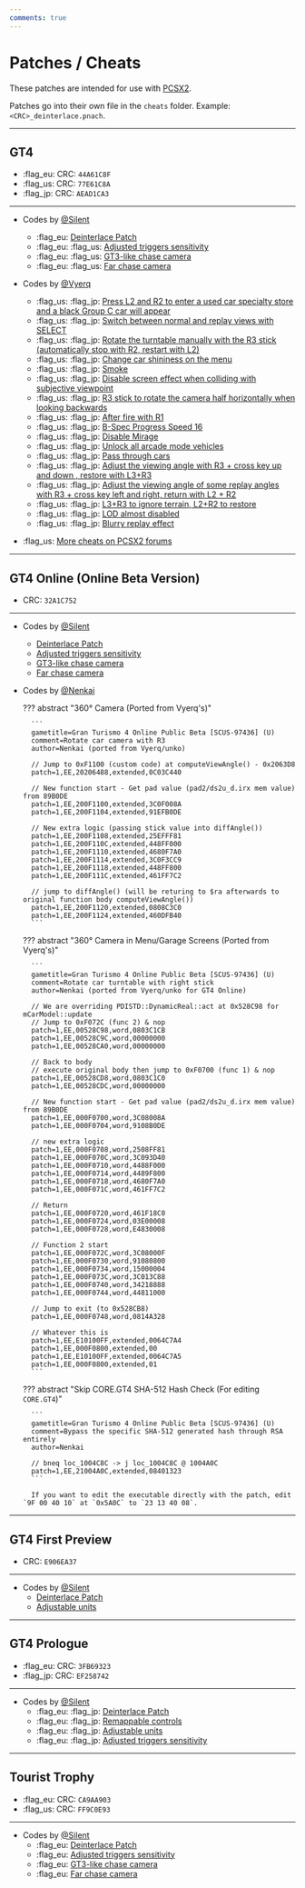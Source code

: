 ```yaml
---
comments: true
---
```


# Patches / Cheats

These patches are intended for use with [PCSX2](https://pcsx2.net/).

Patches go into their own file in the `cheats` folder. Example: `<CRC>_deinterlace.pnach`.

---

## GT4
* :flag_eu: CRC: `44A61C8F`
* :flag_us: CRC: `77E61C8A`
* :flag_jp: CRC: `AEAD1CA3`

---

* Codes by [@Silent](https://twitter.com/__silent_)
    - :flag_eu: [Deinterlace Patch](https://cookieplmonster.github.io/mods/gran-turismo-4/)
    - :flag_eu: :flag_us: [Adjusted triggers sensitivity](https://cookieplmonster.github.io/mods/gran-turismo-4/)
    - :flag_eu: :flag_us: [GT3-like chase camera](https://cookieplmonster.github.io/mods/gran-turismo-4/)
    - :flag_eu: :flag_us: [Far chase camera](https://cookieplmonster.github.io/mods/gran-turismo-4/)

* Codes by [@Vyerq](https://twitter.com/vyerq)
    - :flag_us: :flag_jp: [Press L2 and R2 to enter a used car specialty store and a black Group C car will appear](https://xn--pckq0c4g.com/codes/GT4)
    - :flag_us: :flag_jp: [Switch between normal and replay views with SELECT](https://xn--pckq0c4g.com/codes/GT4)
    - :flag_us: :flag_jp: [Rotate the turntable manually with the R3 stick (automatically stop with R2, restart with L2)](https://xn--pckq0c4g.com/codes/GT4)
    - :flag_us: :flag_jp: [Change car shininess on the menu](https://xn--pckq0c4g.com/codes/GT4)
    - :flag_us: :flag_jp: [Smoke](https://xn--pckq0c4g.com/codes/GT4)
    - :flag_us: :flag_jp: [Disable screen effect when colliding with subjective viewpoint](https://xn--pckq0c4g.com/codes/GT4)
    - :flag_us: :flag_jp: [R3 stick to rotate the camera half horizontally when looking backwards](https://xn--pckq0c4g.com/codes/GT4)
    - :flag_us: :flag_jp: [After fire with R1](https://xn--pckq0c4g.com/codes/GT4)
    - :flag_us: :flag_jp: [B-Spec Progress Speed 16](https://xn--pckq0c4g.com/codes/GT4)
    - :flag_us: :flag_jp: [Disable Mirage](https://xn--pckq0c4g.com/codes/GT4)
    - :flag_us: :flag_jp: [Unlock all arcade mode vehicles](https://xn--pckq0c4g.com/codes/GT4)
    - :flag_us: :flag_jp: [Pass through cars](https://xn--pckq0c4g.com/codes/GT4)
    - :flag_us: :flag_jp: [Adjust the viewing angle with R3 + cross key up and down , restore with L3+R3](https://xn--pckq0c4g.com/codes/GT4)
    - :flag_us: :flag_jp: [Adjust the viewing angle of some replay angles with R3 + cross key left and right, return with L2 + R2](https://xn--pckq0c4g.com/codes/GT4)
    - :flag_us: :flag_jp: [L3+R3 to ignore terrain, L2+R2 to restore](https://xn--pckq0c4g.com/codes/GT4)
    - :flag_us: :flag_jp: [LOD almost disabled](https://xn--pckq0c4g.com/codes/GT4)
    - :flag_us: :flag_jp: [Blurry replay effect](https://xn--pckq0c4g.com/codes/GT4)

* :flag_us: [More cheats on PCSX2 forums](https://forums.pcsx2.net/Thread-Gran-Turismo-4-PNach-Codes)

---

## GT4 Online (Online Beta Version)
* CRC: `32A1C752`

---

* Codes by [@Silent](https://twitter.com/__silent_)
    * [Deinterlace Patch](https://cookieplmonster.github.io/mods/gran-turismo-4/)
    * [Adjusted triggers sensitivity](https://cookieplmonster.github.io/mods/gran-turismo-4/)
    * [GT3-like chase camera](https://cookieplmonster.github.io/mods/gran-turismo-4/)
    * [Far chase camera](https://cookieplmonster.github.io/mods/gran-turismo-4/)

* Codes by [@Nenkai](https://twitter.com/Nenkaai)

    ??? abstract "360° Camera (Ported from Vyerq's)"

        ```
        gametitle=Gran Turismo 4 Online Public Beta [SCUS-97436] (U)
        comment=Rotate car camera with R3
        author=Nenkai (ported from Vyerq/unko)

        // Jump to 0xF1100 (custom code) at computeViewAngle() - 0x2063D8
        patch=1,EE,20206488,extended,0C03C440

        // New function start - Get pad value (pad2/ds2u_d.irx mem value) from 89B0DE
        patch=1,EE,200F1100,extended,3C0F008A
        patch=1,EE,200F1104,extended,91EFB0DE

        // New extra logic (passing stick value into diffAngle())
        patch=1,EE,200F1108,extended,25EFFF81
        patch=1,EE,200F110C,extended,448FF000
        patch=1,EE,200F1110,extended,4680F7A0
        patch=1,EE,200F1114,extended,3C0F3CC9
        patch=1,EE,200F1118,extended,448FF800
        patch=1,EE,200F111C,extended,461FF7C2

        // jump to diffAngle() (will be returing to $ra afterwards to original function body computeViewAngle())
        patch=1,EE,200F1120,extended,0808C3C0
        patch=1,EE,200F1124,extended,460DFB40
        ```


    ??? abstract "360° Camera in Menu/Garage Screens (Ported from Vyerq's)"

        ```
        gametitle=Gran Turismo 4 Online Public Beta [SCUS-97436] (U)
        comment=Rotate car turntable with right stick
        author=Nenkai (ported from Vyerq/unko for GT4 Online)

        // We are overriding PDISTD::DynamicReal::act at 0x528C98 for mCarModel::update
        // Jump to 0xF072C (func 2) & nop
        patch=1,EE,00528C98,word,0803C1CB
        patch=1,EE,00528C9C,word,00000000
        patch=1,EE,00528CA0,word,00000000

        // Back to body
        // execute original body then jump to 0xF0700 (func 1) & nop
        patch=1,EE,00528CD8,word,0803C1C0
        patch=1,EE,00528CDC,word,00000000

        // New function start - Get pad value (pad2/ds2u_d.irx mem value) from 89B0DE
        patch=1,EE,000F0700,word,3C08008A
        patch=1,EE,000F0704,word,9108B0DE

        // new extra logic
        patch=1,EE,000F0708,word,2508FF81
        patch=1,EE,000F070C,word,3C093D40
        patch=1,EE,000F0710,word,4488F000
        patch=1,EE,000F0714,word,4489F800
        patch=1,EE,000F0718,word,4680F7A0
        patch=1,EE,000F071C,word,461FF7C2

        // Return
        patch=1,EE,000F0720,word,461F18C0
        patch=1,EE,000F0724,word,03E00008
        patch=1,EE,000F0728,word,E4830008

        // Function 2 start
        patch=1,EE,000F072C,word,3C08000F
        patch=1,EE,000F0730,word,91080800
        patch=1,EE,000F0734,word,15000004
        patch=1,EE,000F073C,word,3C013C88
        patch=1,EE,000F0740,word,34218888
        patch=1,EE,000F0744,word,44811000

        // Jump to exit (to 0x528CB8)
        patch=1,EE,000F0748,word,0814A328

        // Whatever this is
        patch=1,EE,E10100FF,extended,0064C7A4
        patch=1,EE,000F0800,extended,00
        patch=1,EE,E10100FF,extended,0064C7A5
        patch=1,EE,000F0800,extended,01
        ```


    ??? abstract "Skip CORE.GT4 SHA-512 Hash Check (For editing `CORE.GT4`)"

        ```
        gametitle=Gran Turismo 4 Online Public Beta [SCUS-97436] (U)
        comment=Bypass the specific SHA-512 generated hash through RSA entirely
        author=Nenkai

        // bneq loc_1004C8C -> j loc_1004C8C @ 1004A0C
        patch=1,EE,21004A0C,extended,08401323
        ```

        If you want to edit the executable directly with the patch, edit `9F 00 40 10` at `0x5A0C` to `23 13 40 08`.


---

## GT4 First Preview
* CRC: `E906EA37`

---

* Codes by [@Silent](https://twitter.com/__silent_)
    - [Deinterlace Patch](https://cookieplmonster.github.io/mods/gran-turismo-4/)
    - [Adjustable units](https://cookieplmonster.github.io/mods/gran-turismo-4/)

---

## GT4 Prologue
* :flag_eu: CRC: `3FB69323`
* :flag_jp: CRC: `EF258742`

---

* Codes by [@Silent](https://twitter.com/__silent_)
    * :flag_eu: :flag_jp: [Deinterlace Patch](https://cookieplmonster.github.io/mods/gran-turismo-4-prologue/)
    * :flag_eu: :flag_jp: [Remappable controls](https://cookieplmonster.github.io/mods/gran-turismo-4-prologue/)
    * :flag_eu: :flag_jp: [Adjustable units](https://cookieplmonster.github.io/mods/gran-turismo-4-prologue/)
    * :flag_eu: :flag_jp: [Adjusted triggers sensitivity](https://cookieplmonster.github.io/mods/gran-turismo-4-prologue/)

---

## Tourist Trophy
* :flag_eu: CRC: `CA9AA903`
* :flag_us: CRC: `FF9C0E93`

---

* Codes by [@Silent](https://twitter.com/__silent_)
    * :flag_eu: [Deinterlace Patch](https://cookieplmonster.github.io/mods/tourist-trophy/)
    * :flag_eu: [Adjusted triggers sensitivity](https://cookieplmonster.github.io/mods/tourist-trophy/)
    * :flag_eu: [GT3-like chase camera](https://cookieplmonster.github.io/mods/tourist-trophy/)
    * :flag_eu: [Far chase camera](https://cookieplmonster.github.io/mods/tourist-trophy/)



